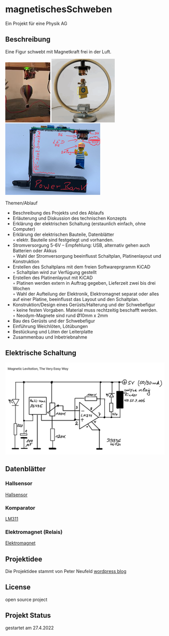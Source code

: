 # magnetischesSchweben
Ein Projekt für eine Physik AG 

## Beschreibung
Eine Figur schwebt mit Magnetkraft frei in der Luft.

<!-- <img src="/Pfad/zum/Bild.jpg" alt="Alt-Text" title="das ist der TItel" /> -->
<img src="ballon.jpg" alt="Beispiel 1" title="Ballon" />
<img src="snoopy.png" alt="Beispiel 2" title="snoopy" />
<img src="figur.png" alt="Beispiel 3" title="figur" width="300" />

Themen/Ablauf
- Beschreibung des Projekts und des Ablaufs
- Erläuterung und Diskussion des technischen Konzepts
- Erklärung der elektrischen Schaltung (erstaunlich einfach, ohne Computer)
- Erklärung der elektrischen Bauteile, Datenblätter<br>
        ◦ elektr. Bauteile sind festgelegt und vorhanden.
- Stromversorgung 5-6V – Empfehlung: USB, alternativ gehen auch Batterien oder Akkus<br>
        ◦ Wahl der Stromversorgung beeinflusst Schaltplan, Platinenlayout und Konstruktion  
- Erstellen des Schaltplans mit dem freien Softwareprgramm KiCAD<br>
        ◦ Schaltplan wird zur Verfügung gestellt
- Erstellen des Platinenlayout mit KiCAD<br>
        ◦ Platinen werden extern in Auftrag gegeben, Lieferzeit zwei bis drei Wochen<br>
        ◦ Wahl der Aufteilung der Elektronik, Elektromagnet separat oder alles auf einer Platine, beeinflusst das Layout und den Schaltplan.
- Konstruktion/Design eines Gerüsts/Halterung und der Schwebefigur<br>
        ◦ keine festen Vorgaben. Material muss rechtzeitig beschafft werden.<br>
        ◦ Neodym-Magnete sind rund Ø10mm x 2mm
- Bau des Gerüsts und der Schwebefigur<br>
- Einführung Weichlöten, Lötübungen<br>
- Bestückung und Löten der Leiterplatte<br>
- Zusammenbau und Inbetriebnahme<br>

## Elektrische Schaltung
<img src="schaltung.png" alt="Beispiel 4" title="schaltung" />

## Datenblätter

### Hallsensor
[Hallsensor](SS49E.pdf)

### Komparator
[LM311](lm311.pdf)

### Elektromagnet (Relais)
[Elektromagnet](Relais-g2r.pdf)

## Projektidee
Die Projektidee stammt von Peter Neufeld
[wordpress blog](https://peterneufeld.wordpress.com/2021/07/01/magnetic-levitation-the-very-easy-way/)

## License
open source project

## Projekt Status
gestartet am 27.4.2022

